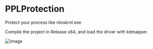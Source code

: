 # PPLProtection
Protect your process like ntoskrnl.exe

Compile the project in Release x64, and load the driver with kdmapper.

![image](https://user-images.githubusercontent.com/71901175/235199171-18c2e6ac-de35-4d44-85dc-f70499444138.png)
